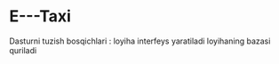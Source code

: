 # E---Taxi
Dasturni tuzish bosqichlari :
   loyiha interfeys yaratiladi
   loyihaning bazasi quriladi
